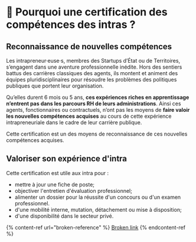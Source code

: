 # 🤔 Pourquoi une certification des compétences des intras ?

## Reconnaissance de nouvelles compétences

Les intrapreneur·euse·s, membres des Startups d’État ou de Territoires, s’engagent dans une aventure professionnelle inédite. Hors des sentiers battus des carrières classiques des agents, ils montent et animent des équipes pluridisciplinaires pour résoudre les problèmes des politiques publiques que portent leur organisation.

Qu’elles durent 6 mois ou 5 ans, **ces expériences riches en apprentissage n’entrent pas dans les parcours RH de leurs administrations**. Ainsi ces agents, fonctionnaires ou contractuels, n’ont pas les moyens de **faire valoir les nouvelles compétences acquises** au cours de cette expérience intrapreneuriale dans le cadre de leur carrière publique.

Cette certification est un des moyens de reconnaissance de ces nouvelles compétences acquises.

## Valoriser son expérience d'intra

Cette certification est utile aux intra pour :

* mettre à jour une fiche de poste;
* objectiver l'entretien d'évaluation professionnel;
* alimenter un dossier pour la réussite d'un concours ou d'un examen professionnel.
* d'une mobilité interne, mutation, détachement ou mise à disposition;
* d'une disponibilité dans le secteur privé.

{% content-ref url="broken-reference" %}
[Broken link](broken-reference)
{% endcontent-ref %}
